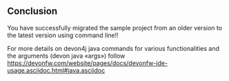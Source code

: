 ## Conclusion
You have successfully migrated the sample project from an older version to the latest version using command line!!

For more details on devon4j java commands for various functionalities and the arguments (devon java «args») follow 
https://devonfw.com/website/pages/docs/devonfw-ide-usage.asciidoc.html#java.asciidoc
